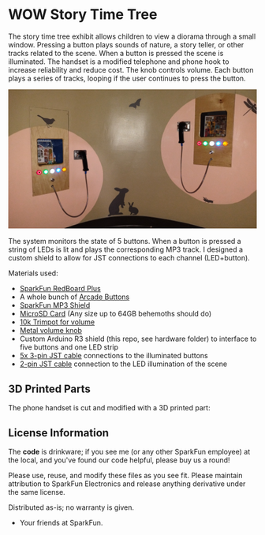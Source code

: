 WOW Story Time Tree
==============

The story time tree exhibit allows children to view a diorama through a small window. Pressing a button plays sounds of nature, a story teller, or other tracks related to the scene. When a button is pressed the scene is illuminated. The handset is a modified telephone and phone hook to increase reliability and reduce cost. The knob controls volume. Each button plays a series of tracks, looping if the user continues to press the button.

![The story time scenes lit up](https://raw.githubusercontent.com/nseidle/WOW_Diorama_Audio_Controller/main/Story_Time_Tree_Exhibit.png)

The system monitors the state of 5 buttons. When a button is pressed a string of LEDs is lit and plays the corresponding MP3 track. I designed a custom shield to allow for JST connections to each channel (LED+button). 

Materials used:

* [SparkFun RedBoard Plus](https://www.sparkfun.com/sparkfun-redboard-plus.html)
* A whole bunch of [Arcade Buttons](https://www.sparkfun.com/products/9336)
* [SparkFun MP3 Shield](https://www.sparkfun.com/products/12660)
* [MicroSD Card](https://www.sparkfun.com/products/11609) (Any size up to 64GB behemoths should do)
* [10k Trimpot for volume](https://www.sparkfun.com/products/9806)
* [Metal volume knob](https://www.sparkfun.com/silver-metal-knob-14x24mm.html)
* Custom Arduino R3 shield (this repo, see hardware folder) to interface to five buttons and one LED strip
* [5x 3-pin JST cable](https://www.sparkfun.com/jst-to-breadboard-jumper-3-pin.html) connections to the illuminated buttons
* [2-pin JST cable](https://www.sparkfun.com/jst-jumper-2-wire-assembly.html) connection to the LED illumination of the scene

3D Printed Parts
-------------------
The phone handset is cut and modified with a 3D printed part:

<script src="https://embed.github.com/view/3d/nseidle/WOW_Diorama_Audio_Controller/main/Models/WOWPhoneAttachment.stl"></script>

<script src="https://embed.github.com/view/3d/skalnik/secret-bear-clip/master/stl/clip.stl"></script>

License Information
-------------------
The **code** is drinkware; if you see me (or any other SparkFun employee) at the local, and you've found our code helpful, please buy us a round!

Please use, reuse, and modify these files as you see fit. Please maintain attribution to SparkFun Electronics and release anything derivative under the same license.

Distributed as-is; no warranty is given.

- Your friends at SparkFun.

